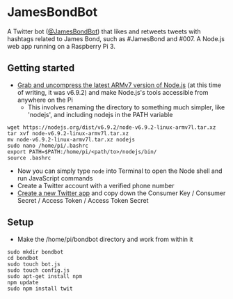 # JamesBondBot
A Twitter bot ([@JamesBondBot](https://twitter.com/JamesBondBot)) that likes and retweets tweets with hashtags related to James Bond, such as #JamesBond and #007. A Node.js web app running on a Raspberry Pi 3.

## Getting started
- [Grab and uncompress the latest ARMv7 version of Node.js](https://nodejs.org/en/download/) (at this time of writing, it was v6.9.2) and make Node.js's tools accessible from anywhere on the Pi
  - This involves renaming the directory to something much simpler, like 'nodejs', and including nodejs in the PATH variable
```
wget https://nodejs.org/dist/v6.9.2/node-v6.9.2-linux-armv7l.tar.xz
tar xvf node-v6.9.2-linux-armv7l.tar.xz
mv node-v6.9.2-linux-armv7l.tar.xz nodejs
sudo nano /home/pi/.bashrc
export PATH=$PATH:/home/pi/<path/to>/nodejs/bin/
source .bashrc
```
- Now you can simply type `node` into Terminal to open the Node shell and run JavaScript commands
- Create a Twitter account with a verified phone number
- [Create a new Twitter app](https://apps.twitter.com/app/new) and copy down the Consumer Key / Consumer Secret / Access Token / Access Token Secret

## Setup
- Make the /home/pi/bondbot directory and work from within it
```
sudo mkdir bondbot
cd bondbot
sudo touch bot.js
sudo touch config.js
sudo apt-get install npm
npm update
sudo npm install twit
```
